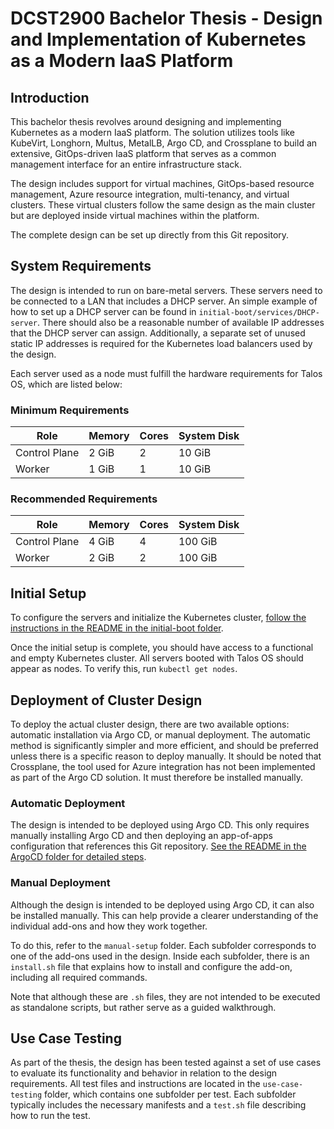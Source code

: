 # DCST2900 Bachelor Thesis - Design and Implementation of Kubernetes as a Modern IaaS Platform

## Introduction

This bachelor thesis revolves around designing and implementing Kubernetes as a modern IaaS platform. The solution utilizes tools like KubeVirt, Longhorn, Multus, MetalLB, Argo CD, and Crossplane to build an extensive, GitOps-driven IaaS platform that serves as a common management interface for an entire infrastructure stack.

The design includes support for virtual machines, GitOps-based resource management, Azure resource integration, multi-tenancy, and virtual clusters. These virtual clusters follow the same design as the main cluster but are deployed inside virtual machines within the platform.

The complete design can be set up directly from this Git repository.

## System Requirements

The design is intended to run on bare-metal servers. These servers need to be connected to a LAN that includes a DHCP server. An simple example of how to set up a DHCP server can be found in `initial-boot/services/DHCP-server`. There should also be a reasonable number of available IP addresses that the DHCP server can assign. Additionally, a separate set of unused static IP addresses is required for the Kubernetes load balancers used by the design.

Each server used as a node must fulfill the hardware requirements for Talos OS, which are listed below:

### Minimum Requirements

| Role          | Memory | Cores | System Disk  |
|---------------|--------|-------|--------------|
| Control Plane | 2 GiB  | 2     | 10 GiB       |
| Worker        | 1 GiB  | 1     | 10 GiB       |

### Recommended Requirements

| Role          | Memory | Cores | System Disk  |
|---------------|--------|-------|--------------|
| Control Plane | 4 GiB  | 4     | 100 GiB      |
| Worker        | 2 GiB  | 2     | 100 GiB      |

## Initial Setup

To configure the servers and initialize the Kubernetes cluster, [follow the instructions in the README in the initial-boot folder](initial-boot/README.md).

Once the initial setup is complete, you should have access to a functional and empty Kubernetes cluster. All servers booted with Talos OS should appear as nodes. To verify this, run `kubectl get nodes`.

## Deployment of Cluster Design

To deploy the actual cluster design, there are two available options: automatic installation via Argo CD, or manual deployment. The automatic method is significantly simpler and more efficient, and should be preferred unless there is a specific reason to deploy manually. It should be noted that Crossplane, the tool used for Azure integration has not been implemented as part of the Argo CD solution. It must therefore be installed manually. 

### Automatic Deployment

The design is intended to be deployed using Argo CD. This only requires manually installing Argo CD and then deploying an app-of-apps configuration that references this Git repository. [See the README in the ArgoCD folder for detailed steps](ArgoCD/README.md).

### Manual Deployment

Although the design is intended to be deployed using Argo CD, it can also be installed manually. This can help provide a clearer understanding of the individual add-ons and how they work together.

To do this, refer to the `manual-setup` folder. Each subfolder corresponds to one of the add-ons used in the design. Inside each subfolder, there is an `install.sh` file that explains how to install and configure the add-on, including all required commands.

Note that although these are `.sh` files, they are not intended to be executed as standalone scripts, but rather serve as a guided walkthrough.

## Use Case Testing

As part of the thesis, the design has been tested against a set of use cases to evaluate its functionality and behavior in relation to the design requirements.
All test files and instructions are located in the `use-case-testing` folder, which contains one subfolder per test.
Each subfolder typically includes the necessary manifests and a `test.sh` file describing how to run the test.